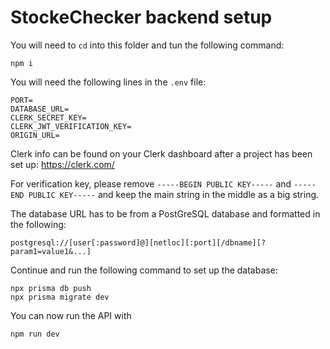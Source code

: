 # StockeChecker backend setup

You will need to `cd` into this folder and tun the following command:

```
npm i
```

You will need the following lines in the `.env` file:

```
PORT=
DATABASE_URL=
CLERK_SECRET_KEY=
CLERK_JWT_VERIFICATION_KEY=
ORIGIN_URL=
```

Clerk info can be found on your Clerk dashboard after a project has been set up:
https://clerk.com/

For verification key, please remove `-----BEGIN PUBLIC KEY-----` and `-----END PUBLIC KEY-----` and keep the main string in the middle as a big string.

The database URL has to be from a PostGreSQL database and formatted in the following:

```
postgresql://[user[:password]@][netloc][:port][/dbname][?param1=value1&...]
```

Continue and run the following command to set up the database:

```
npx prisma db push
npx prisma migrate dev
```

You can now run the API with

```
npm run dev
```
